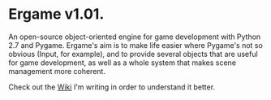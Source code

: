Ergame v1.01.
======
An open-source object-oriented engine for game development with Python 2.7 and Pygame. Ergame's aim is to make life easier where Pygame's not so obvious (Input, for example), and to provide several objects that are useful for game development, as well as a whole system that makes scene management more coherent.

Check out the [Wiki](https://github.com/EricsonWillians/Ergame/wiki) I'm writing in order to understand it better.
